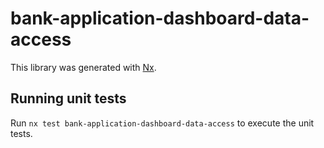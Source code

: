 # bank-application-dashboard-data-access

This library was generated with [Nx](https://nx.dev).

## Running unit tests

Run `nx test bank-application-dashboard-data-access` to execute the unit tests.

